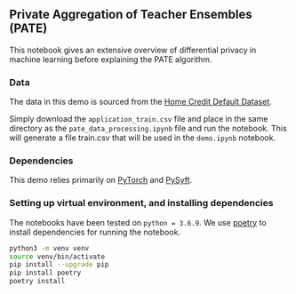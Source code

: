 ## Private Aggregation of Teacher Ensembles (PATE)

This notebook gives an extensive overview of differential privacy in machine
learning before explaining the PATE algorithm.

### Data
The data in this demo is sourced from the
[Home Credit Default Dataset](https://www.kaggle.com/c/home-credit-default-risk/overview).

Simply download the `application_train.csv` file and place in the same directory
as the `pate_data_processing.ipynb` file and run the notebook. This will
generate a file train.csv that will be used in the `demo.ipynb` notebook.

### Dependencies
This demo relies primarily on
[PyTorch](https://pytorch.org/docs/stable/index.html) and
[PySyft](https://github.com/OpenMined/PySyft).

### Setting up virtual environment, and installing dependencies
The notebooks have been tested on `python = 3.6.9`. We use
[poetry](https://python-poetry.org/) to install dependencies for running the
notebook.

```bash
python3 -m venv venv
source venv/bin/activate
pip install --upgrade pip
pip install poetry
poetry install
```
